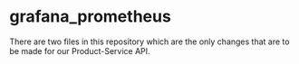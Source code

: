 # grafana_prometheus

There are two files in this repository which are the only changes that are to be made for our Product-Service API.
